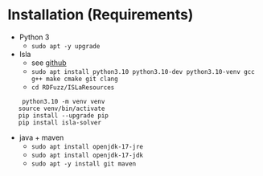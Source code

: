 # Installation (Requirements)  

 - Python 3
	 + `sudo apt -y upgrade`
 - Isla
	 + see [github](https://github.com/rindPHI/isla#build-run-install)
	 + `sudo apt install python3.10 python3.10-dev python3.10-venv gcc g++ make cmake git clang`
	 + `cd RDFuzz/ISLaResources`
	 
 ```
	 python3.10 -m venv venv
	source venv/bin/activate
	pip install --upgrade pip
	pip install isla-solver
 ```
 - java + maven
	 + `sudo apt install openjdk-17-jre`
	 + `sudo apt install openjdk-17-jdk`
	 + `sudo apt -y install git maven`